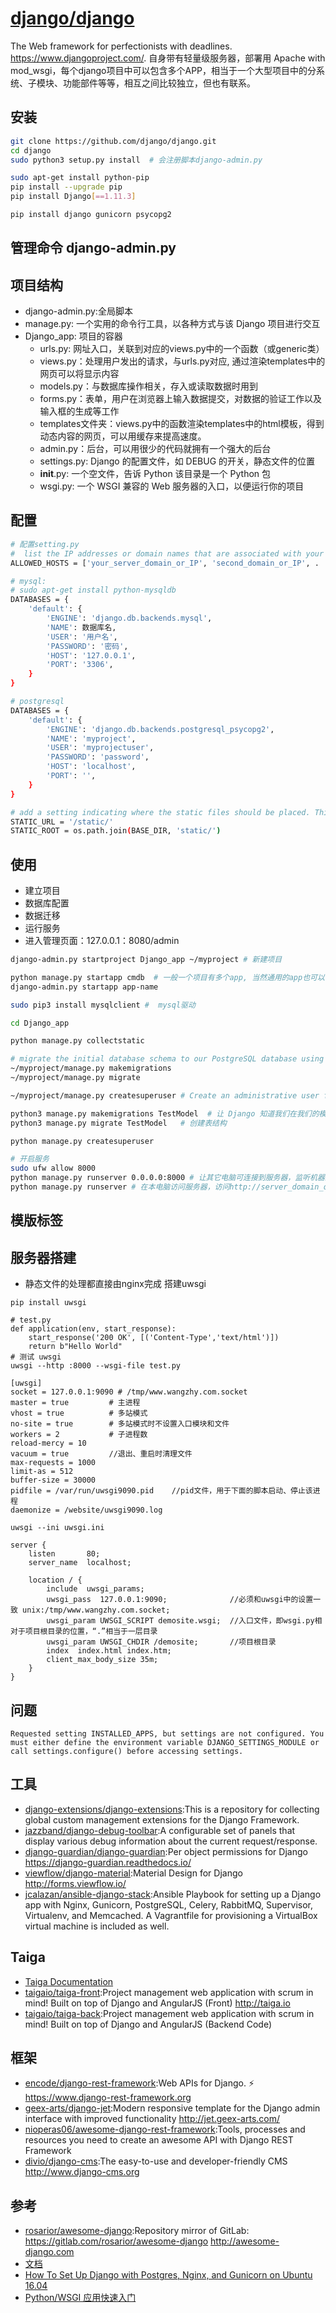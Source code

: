 # [django/django](https://github.com/django/django)

The Web framework for perfectionists with deadlines. <https://www.djangoproject.com/>.
自身带有轻量级服务器，部署用 Apache with mod_wsgi，每个django项目中可以包含多个APP，相当于一个大型项目中的分系统、子模块、功能部件等等，相互之间比较独立，但也有联系。

## 安装

```sh
git clone https://github.com/django/django.git
cd django
sudo python3 setup.py install  # 会注册脚本django-admin.py

sudo apt-get install python-pip
pip install --upgrade pip
pip install Django[==1.11.3]

pip install django gunicorn psycopg2
```

## 管理命令 django-admin.py

## 项目结构

* django-admin.py:全局脚本
* manage.py: 一个实用的命令行工具，以各种方式与该 Django 项目进行交互
* Django_app: 项目的容器
    - urls.py: 网址入口，关联到对应的views.py中的一个函数（或generic类）
    - views.py：处理用户发出的请求，与urls.py对应, 通过渲染templates中的网页可以将显示内容
    - models.py：与数据库操作相关，存入或读取数据时用到
    - forms.py：表单，用户在浏览器上输入数据提交，对数据的验证工作以及输入框的生成等工作
    - templates文件夹：views.py中的函数渲染templates中的html模板，得到动态内容的网页，可以用缓存来提高速度。
    - admin.py：后台，可以用很少的代码就拥有一个强大的后台
    - settings.py: Django 的配置文件，如 DEBUG 的开关，静态文件的位置
    - __init__.py: 一个空文件，告诉 Python 该目录是一个 Python 包
    - wsgi.py: 一个 WSGI 兼容的 Web 服务器的入口，以便运行你的项目

## 配置

```sh
# 配置setting.py
#  list the IP addresses or domain names that are associated with your Django server.
ALLOWED_HOSTS = ['your_server_domain_or_IP', 'second_domain_or_IP', . . .]

# mysql:
# sudo apt-get install python-mysqldb
DATABASES = {
    'default': {
        'ENGINE': 'django.db.backends.mysql',
        'NAME': 数据库名,
        'USER': '用户名',
        'PASSWORD': '密码',
        'HOST': '127.0.0.1',
        'PORT': '3306',
    }
}

# postgresql
DATABASES = {
    'default': {
        'ENGINE': 'django.db.backends.postgresql_psycopg2',
        'NAME': 'myproject',
        'USER': 'myprojectuser',
        'PASSWORD': 'password',
        'HOST': 'localhost',
        'PORT': '',
    }
}

# add a setting indicating where the static files should be placed. This is necessary so that Nginx can handle requests for these items. 
STATIC_URL = '/static/'
STATIC_ROOT = os.path.join(BASE_DIR, 'static/')
```

## 使用

* 建立项目
* 数据库配置
* 数据迁移
* 运行服务
* 进入管理页面：127.0.0.1：8080/admin

```sh
django-admin.py startproject Django_app ~/myproject # 新建项目

python manage.py startapp cmdb  # 一般一个项目有多个app, 当然通用的app也可以在多个项目中使用
django-admin.py startapp app-name

sudo pip3 install mysqlclient #  mysql驱动

cd Django_app

python manage.py collectstatic

# migrate the initial database schema to our PostgreSQL database using the management script
~/myproject/manage.py makemigrations
~/myproject/manage.py migrate

~/myproject/manage.py createsuperuser # Create an administrative user for the project

python3 manage.py makemigrations TestModel  # 让 Django 知道我们在我们的模型有一些变更
python3 manage.py migrate TestModel   # 创建表结构

python manage.py createsuperuser

# 开启服务
sudo ufw allow 8000
python manage.py runserver 0.0.0.0:8000 # 让其它电脑可连接到服务器，监听机器上所有ip的8000端口，访问时用电脑的ip代替
python manage.py runserver # 在本电脑访问服务器，访问http://server_domain_or_IP:8000
```

## 模版标签

## 服务器搭建

* 静态文件的处理都直接由nginx完成
搭建uwsgi

```
pip install uwsgi

# test.py
def application(env, start_response):
    start_response('200 OK', [('Content-Type','text/html')])
    return b"Hello World"
# 测试 uwsgi
uwsgi --http :8000 --wsgi-file test.py

[uwsgi]
socket = 127.0.0.1:9090 # /tmp/www.wangzhy.com.socket
master = true         # 主进程
vhost = true          # 多站模式
no-site = true        # 多站模式时不设置入口模块和文件
workers = 2           # 子进程数
reload-mercy = 10
vacuum = true         //退出、重启时清理文件
max-requests = 1000
limit-as = 512
buffer-size = 30000
pidfile = /var/run/uwsgi9090.pid    //pid文件，用于下面的脚本启动、停止该进程
daemonize = /website/uwsgi9090.log

uwsgi --ini uwsgi.ini

server {
    listen       80;
    server_name  localhost;

    location / {
        include  uwsgi_params;
        uwsgi_pass  127.0.0.1:9090;              //必须和uwsgi中的设置一致 unix:/tmp/www.wangzhy.com.socket;
        uwsgi_param UWSGI_SCRIPT demosite.wsgi;  //入口文件，即wsgi.py相对于项目根目录的位置，“.”相当于一层目录
        uwsgi_param UWSGI_CHDIR /demosite;       //项目根目录
        index  index.html index.htm;
        client_max_body_size 35m;
    }
}
```

## 问题

```
Requested setting INSTALLED_APPS, but settings are not configured. You must either define the environment variable DJANGO_SETTINGS_MODULE or call settings.configure() before accessing settings.
```

## 工具

* [django-extensions/django-extensions](https://github.com/django-extensions/django-extensions):This is a repository for collecting global custom management extensions for the Django Framework.
* [jazzband/django-debug-toolbar](https://github.com/jazzband/django-debug-toolbar):A configurable set of panels that display various debug information about the current request/response.
* [django-guardian/django-guardian](https://github.com/django-guardian/django-guardian):Per object permissions for Django https://django-guardian.readthedocs.io/
* [viewflow/django-material](https://github.com/viewflow/django-material):Material Design for Django http://forms.viewflow.io/
* [jcalazan/ansible-django-stack](https://github.com/jcalazan/ansible-django-stack):Ansible Playbook for setting up a Django app with Nginx, Gunicorn, PostgreSQL, Celery, RabbitMQ, Supervisor, Virtualenv, and Memcached. A Vagrantfile for provisioning a VirtualBox virtual machine is included as well.

## Taiga

* [Taiga Documentation](http://taigaio.github.io/taiga-doc/dist/#_installation_guide)
* [taigaio/taiga-front](https://github.com/taigaio/taiga-front):Project management web application with scrum in mind! Built on top of Django and AngularJS (Front) http://taiga.io
* [taigaio/taiga-back](https://github.com/taigaio/taiga-back):Project management web application with scrum in mind! Built on top of Django and AngularJS (Backend Code)

## 框架

* [encode/django-rest-framework](https://github.com/encode/django-rest-framework):Web APIs for Django. ⚡️ https://www.django-rest-framework.org
* [geex-arts/django-jet](https://github.com/geex-arts/django-jet):Modern responsive template for the Django admin interface with improved functionality http://jet.geex-arts.com/
* [nioperas06/awesome-django-rest-framework](https://github.com/nioperas06/awesome-django-rest-framework):Tools, processes and resources you need to create an awesome API with Django REST Framework
* [divio/django-cms](https://github.com/divio/django-cms):The easy-to-use and developer-friendly CMS http://www.django-cms.org


## 参考

* [rosarior/awesome-django](https://github.com/rosarior/awesome-django):Repository mirror of GitLab: https://gitlab.com/rosarior/awesome-django http://awesome-django.com
* [文档](https://docs.djangoproject.com/en/dev/releases/2.0/)
* [How To Set Up Django with Postgres, Nginx, and Gunicorn on Ubuntu 16.04](https://www.digitalocean.com/community/tutorials/how-to-set-up-django-with-postgres-nginx-and-gunicorn-on-ubuntu-16-04)
* [Python/WSGI 应用快速入门](https://uwsgi-docs-cn.readthedocs.io/zh_CN/latest/WSGIquickstart.html)
